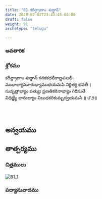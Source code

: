 ```yaml
---
title: "81.కరీన్ద్రాణాం శుణ్డాన్"
date: 2020-02-02T23:43:45-08:00
draft: false
weight: 91
archetype: "telugu"

---
```


### అవతారిక


### శ్లోకము

కరీన్ద్రాణాం శుణ్డాన్ కనకకదలీకాణ్డపటలీ-
<br/>ముభాభ్యామూరుభ్యాముభయమపి నిర్జిత్య భవతీ ।
<br/>సువృత్తాభ్యాం పత్యుః ప్రణతికఠినాభ్యాం గిరిసుతే
<br/>విధిజ్ఞ్యే జానుభ్యాం విబుధకరికుమ్భద్వయమసి ॥ ౮౨॥
<br/>

<br/><br/>

## అన్వయము 


## తాత్పర్యము 

### చిత్రములు 

![81_1](/images/sl/manual/SL_V81.jpg)

### పద్యానువాదము
